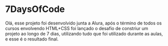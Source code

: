 # 7DaysOfCode

Olá, esse projeto foi desenvolvido junta a Alura, após o término de todos os cursos envolvendo HTML+CSS foi lançado o desafio de constriur um projeto ao longo de 7 dias, utilizando tudo que foi utilizado durante as aulas, e esse é o resultado final.

